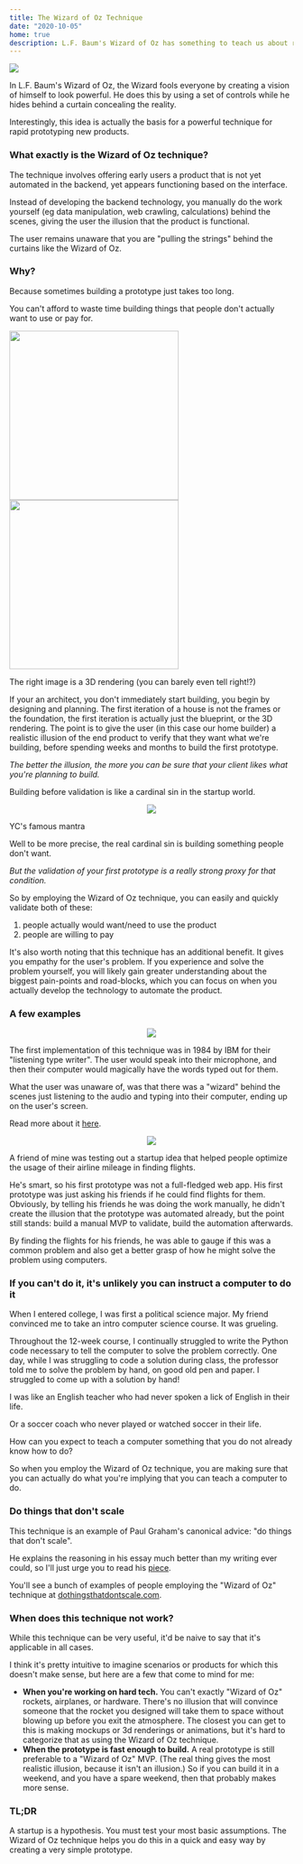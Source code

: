 ```yaml
---
title: The Wizard of Oz Technique
date: "2020-10-05"
home: true
description: L.F. Baum's Wizard of Oz has something to teach us about rapid prototyping.
---
```


![](https://i.imgur.com/fjJQpgd.jpg)

In L.F. Baum's Wizard of Oz, the Wizard fools everyone by creating a vision of himself to look powerful. He does this by using a set of controls while he hides behind a curtain concealing the reality.

Interestingly, this idea is actually the basis for a powerful technique for rapid prototyping new products.

### What exactly is the Wizard of Oz technique?

The technique involves offering early users a product that is not yet automated in the backend, yet appears functioning based on the interface. 

Instead of developing the backend technology, you manually do the work yourself (eg data manipulation, web crawling, calculations) behind the scenes, giving the user the illusion that the product is functional.

The user remains unaware that you are "pulling the strings" behind the curtains like the Wizard of Oz.

### Why?

Because sometimes building a prototype just takes too long.

You can't afford to waste time building things that people don't actually want to use or pay for.

<p float="left">
  <img src="https://i.imgur.com/VPXU9de.png" width="300" />
  <img src="https://i.imgur.com/4N0uEE7.jpg" width="300" /> 
</p>

The right image is a 3D rendering (you can barely even tell right!?)

If your an architect, you don't immediately start building, you begin by designing and planning. The first iteration of a house is not the frames or the foundation, the first iteration is actually just the blueprint, or the 3D rendering. The point is to give the user (in this case our home builder) a realistic illusion of the end product to verify that they want what we're building, before spending weeks and months to build the first prototype. 

*The better the illusion, the more you can be sure that your client likes what you're planning to build.*

Building before validation is like a cardinal sin in the startup world.


<p align="center">
  <img src="https://i.imgur.com/bQamrgz.jpg"/>
</p>

YC's famous mantra

Well to be more precise, the real cardinal sin is building something people don't want. 

*But the validation of your first prototype is a really strong proxy for that condition.*

So by employing the Wizard of Oz technique, you can easily and quickly validate both of these: 

1. people actually would want/need to use the product
2. people are willing to pay

It's also worth noting that this technique has an additional benefit. It gives you empathy for the user's problem. If you experience and solve the problem yourself, you will likely gain greater understanding about the biggest pain-points and road-blocks, which you can focus on when you actually develop the technology to automate the product.

### A few examples


<p align="center">
  <img src="https://i.imgur.com/bMWEgQU.jpg"/>
</p>


The first implementation of this technique was in 1984 by IBM for their "listening type writer". The user would speak into their microphone, and then their computer would magically have the words typed out for them.

What the user was unaware of, was that there was a "wizard" behind the scenes just listening to the audio and typing into their computer, ending up on the user's screen.

Read more about it [here](http://nosolosoftware.com/files/2015/11/Composing-Letters-long-version.pdf).

<p align="center">
  <img src="https://i.imgur.com/p21OD6f.png"/>
</p>

A friend of mine was testing out a startup idea that helped people optimize the usage of their airline mileage in finding flights.

He's smart, so his first prototype was not a full-fledged web app. His first prototype was just asking his friends if he could find flights for them. Obviously, by telling his friends he was doing the work manually, he didn't create the illusion that the prototype was automated already, but the point still stands: build a manual MVP to validate, build the automation afterwards.

By finding the flights for his friends, he was able to gauge if this was a common problem and also get a better grasp of how he might solve the problem using computers.

### If you can't do it, it's unlikely you can instruct a computer to do it

When I entered college, I was first a political science major. My friend convinced me to take an intro computer science course. It was grueling. 

Throughout the 12-week course, I continually struggled to write the Python code necessary to tell the computer to solve the problem correctly. One day, while I was struggling to code a solution during class, the professor told me to solve the problem by hand, on good old pen and paper. I struggled to come up with a solution by hand!

I was like an English teacher who had never spoken a lick of English in their life.

Or a soccer coach who never played or watched soccer in their life.

How can you expect to teach a computer something that you do not already know how to do?

So when you employ the Wizard of Oz technique, you are making sure that you can actually do what you're implying that you can teach a computer to do.

### Do things that don't scale

This technique is an example of Paul Graham's canonical advice: "do things that don't scale".

He explains the reasoning in his essay much better than my writing ever could, so I'll just urge you to read his [piece](http://paulgraham.com/ds.html).

You'll see a bunch of examples of people employing the "Wizard of Oz" technique at [dothingsthatdontscale.com](https://www.dothingsthatdontscale.com/).

### When does this technique not work?

While this technique can be very useful, it'd be naive to say that it's applicable in all cases. 

I think it's pretty intuitive to imagine scenarios or products for which this doesn't make sense, but here are a few that come to mind for me:

- **When you're working on hard tech.** You can't exactly "Wizard of Oz" rockets, airplanes, or hardware. There's no illusion that will convince someone that the rocket you designed will take them to space without blowing up before you exit the atmosphere. The closest you can get to this is making mockups or 3d renderings or animations, but it's hard to categorize that as using the Wizard of Oz technique.
- **When the prototype is fast enough to build.** A real prototype is still preferable to a "Wizard of Oz" MVP. (The real thing gives the most realistic illusion, because it isn't an illusion.) So if you can build it in a weekend, and you have a spare weekend, then that probably makes more sense.

### TL;DR

A startup is a hypothesis. You must test your most basic assumptions. The Wizard of Oz technique helps you do this in a quick and easy way by creating a very simple prototype.